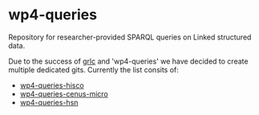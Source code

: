 # wp4-queries
Repository for researcher-provided SPARQL queries on Linked structured data.

Due to the success of [grlc](http://grlc.io) and 'wp4-queries' we have decided to create multiple dedicated gits. Currently the list consits of:
* [wp4-queries-hisco](https://github.com/CLARIAH/wp4-queries-hisco)
* [wp4-queries-cenus-micro](https://github.com/CLARIAH/wp4-queries-census-micro)
* [wp4-queries-hsn](https://github.com/CLARIAH/wp4-queries-hsn)
